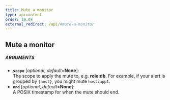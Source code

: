 ```yaml
---
title: Mute a monitor
type: apicontent
order: 19.09
external_redirect: /api/#mute-a-monitor
---
```


## Mute a monitor

##### ARGUMENTS
* **`scope`** [*optional*, *default*=**None**]:  
    The scope to apply the mute to, e.g. **role:db**.
    For example, if your alert is grouped by `{host}`, you might mute `host:app1`.
* **`end`** [*optional*, *default*=**None**]:  
    A POSIX timestamp for when the mute should end.

